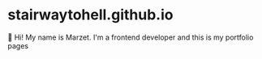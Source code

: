 # stairwaytohell.github.io
🤘
Hi! My name is Marzet. I'm a frontend developer and this is my portfolio pages